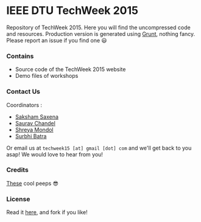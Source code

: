 # IEEE DTU TechWeek 2015

Repository of TechWeek 2015. Here you will find the uncompressed code and resources. Production version is generated using [Grunt](https://github.com/gruntjs/grunt), nothing fancy. Please report an issue if you find one :smiley:

### Contains

* Source code of the TechWeek 2015 website
* Demo files of workshops

### Contact Us

Coordinators :
* [Saksham Saxena](https://www.facebook.com/saksham.saxena.334)
* [Saurav Chandel](https://www.facebook.com/saurav.chandel.3)
* [Shreya Mondol](https://www.facebook.com/shreya.mondol)
* [Surbhi Batra](https://www.facebook.com/surbhi.batra2)

Or email us at ```techweek15 [at] gmail [dot] com``` and we'll get back to you asap! We would love to hear from you!

### Credits

[These](https://github.com/IEEEDTU/TechWeek-2015/blob/master/Credits.md) cool peeps :sunglasses:

### License

Read it [here](https://github.com/IEEEDTU/TechWeek-2015/blob/master/LICENSE.md), and fork if you like!
